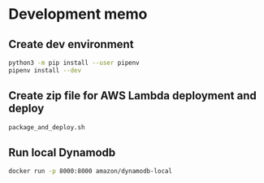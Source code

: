 
# Development memo

## Create dev environment

```bash
python3 -m pip install --user pipenv
pipenv install --dev
```

## Create zip file for AWS Lambda deployment and deploy

```bash
package_and_deploy.sh
```

## Run local Dynamodb

```bash
docker run -p 8000:8000 amazon/dynamodb-local
```